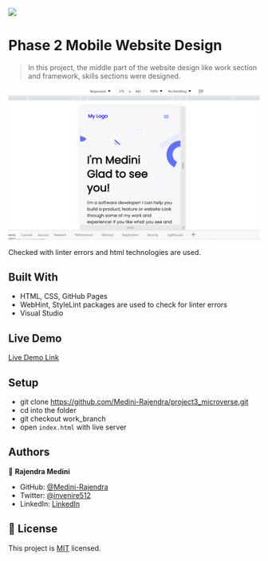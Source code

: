 ![](https://img.shields.io/badge/Microverse-blueviolet)

# Phase 2 Mobile Website Design

> In this project, the middle part of the website design like work section and framework, skills sections were designed.

![screenshot](./app_screenshot.png)

Checked with linter errors and html technologies are used.

## Built With

- HTML, CSS, GitHub Pages
- WebHint, StyleLint packages are used to check for linter errors
- Visual Studio

## Live Demo

[Live Demo Link](https://livedemo.com)

## Setup 
- git clone https://github.com/Medini-Rajendra/project3_microverse.git
- cd into the folder
- git checkout work_branch
- open `index.html` with live server

## Authors

👤 **Rajendra Medini**
- GitHub: [@Medini-Rajendra](https://github.com/Medini-Rajendra)
- Twitter: [@invenire512](https://twitter.com/invenire512)
- LinkedIn: [LinkedIn](https://www.linkedin.com/in/medinichaitanya/)

## 📝 License

This project is [MIT](./MIT.md) licensed.
